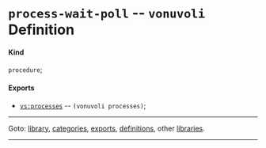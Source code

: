 

<a id='definition__vonuvoli__process-wait-poll'></a>

# `process-wait-poll` -- `vonuvoli` Definition


<a id='definition__vonuvoli__process-wait-poll__kind'></a>

#### Kind

`procedure`;


<a id='definition__vonuvoli__process-wait-poll__exports'></a>

#### Exports

 * [`vs:processes`](../../vonuvoli/exports/vs_3a_processes.md#export__vonuvoli__vs_3a_processes) -- `(vonuvoli processes)`;

----

Goto: [library](../../vonuvoli/_index.md#library__vonuvoli), [categories](../../vonuvoli/categories/_index.md#toc__vonuvoli__categories), [exports](../../vonuvoli/exports/_index.md#toc__vonuvoli__exports), [definitions](../../vonuvoli/definitions/_index.md#toc__vonuvoli__definitions), other [libraries](../../_libraries.md#toc__libraries).

----

